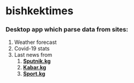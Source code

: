 # bishkektimes

### Desktop app which **parse** data from sites:

1. Weather forecast
2. Covid-19 stats
4. Last news from 
   1. **[Sputnik.kg](https://Sputnik.kg)**
   2. **[Kabar.kg](https://Kabar.kg)**
   3. **[Sport.kg](https://Sport.kg)**
